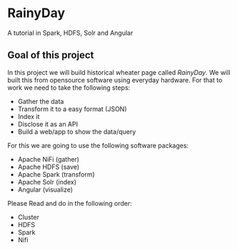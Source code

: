 # RainyDay
A tutorial in Spark, HDFS, Solr and Angular

## Goal of this project

In this project we will build historical wheater page called *RainyDay*. We will built this from opensource software using everyday hardware.
For that to work we need to take the following steps:

- Gather the data
- Transform it to a easy format (JSON)
- Index it
- Disclose it as an API
- Build a web/app to show the data/query

For this we are going to use the following software packages:

- Apache NiFi (gather)
- Apache HDFS (save)
- Apache Spark (transform)
- Apache Solr (index)
- Angular (visualize)

Please Read and do in the following order:

- Cluster
- HDFS
- Spark
- Nifi
